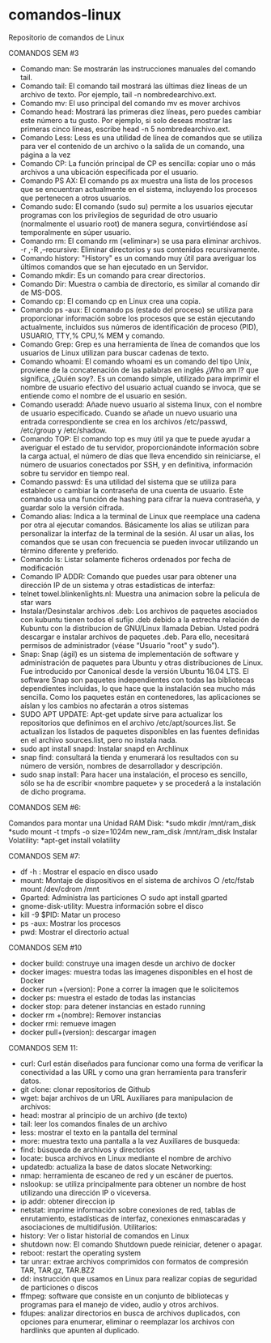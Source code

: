 # comandos-linux
Repositorio de comandos de Linux

COMANDOS SEM #3

* Comando man: Se mostrarán las instrucciones manuales del comando tail.
* Comando tail: El comando tail mostrará las últimas diez líneas de un archivo de texto. Por ejemplo, tail -n nombredearchivo.ext.
* Comando mv: El uso principal del comando mv es mover archivos
* Comando head: Mostrará las primeras diez líneas, pero puedes cambiar este número a tu gusto. Por ejemplo, si solo deseas mostrar las primeras cinco líneas, escribe   head -n 5 nombredearchivo.ext.
* Comando Less: Less es una utilidad de línea de comandos que se utiliza para ver el contenido de un archivo o la salida de un comando, una página a la vez
* Comando CP: La función principal de CP es sencilla: copiar uno o más archivos a una ubicación especificada por el usuario.
* Comando PS AX: El comando ps ax muestra una lista de los procesos que se encuentran actualmente en el sistema, incluyendo los procesos que pertenecen a otros usuarios.
* Comando sudo: El comando (sudo su) permite a los usuarios ejecutar programas con los privilegios de seguridad de otro usuario (normalmente el usuario root) de manera segura, convirtiéndose así temporalmente en súper usuario.
* Comando rm: El comando rm («eliminar») se usa para eliminar archivos. -r ,-R ,–recursive: Eliminar directorios y sus contenidos recursivamente.
* Comando history: "History" es un comando muy útil para averiguar los últimos comandos que se han ejecutado en un Servidor. 
* Comando mkdir: Es un comando para crear directorios.
* Comando Dir: Muestra o cambia de directorio, es similar al comando dir de MS-DOS.
* Comando cp: El comando cp en Linux crea una copia.
* Comando ps -aux: El comando ps (estado del proceso) se utiliza para proporcionar información sobre los procesos que se están ejecutando actualmente, incluidos sus números de identificación de proceso (PID), USUARIO, TTY,% CPU,% MEM y comando.
* Comando Grep: Grep es una herramienta de línea de comandos que los usuarios de Linux utilizan para buscar cadenas de texto.
* Comando whoami: El comando whoami es un comando del tipo Unix, proviene de la concatenación de las palabras en inglés ¿Who am I? que significa, ¿Quién soy?. Es un comando simple, utilizado para imprimir el nombre de usuario efectivo del usuario actual cuando se invoca, que se entiende como el nombre de el usuario en sesión.
* Comando useradd: Añade nuevo usuario al sistema linux, con el nombre de usuario especificado. Cuando se añade un nuevo usuario una entrada correspondiente se crea en los archivos /etc/passwd, /etc/group y /etc/shadow.
* Comando TOP: El comando top es muy útil ya que te puede ayudar a averiguar el estado de tu servidor, proporcionándote información sobre la carga actual, el número de días que lleva encendido sin reiniciarse, el número de usuarios conectados por SSH, y en definitiva, información sobre tu servidor en tiempo real.
* Comando passwd: Es una utilidad del sistema que se utiliza para establecer o cambiar la contraseña de una cuenta de usuario. Este comando usa una función de hashing para cifrar la nueva contraseña, y guardar solo la versión cifrada.
* Comando alias: Indica a la terminal de Linux que reemplace una cadena por otra al ejecutar comandos. Básicamente los alias se utilizan para personalizar la interfaz de la terminal de la sesión. Al usar un alias, los comandos que se usan con frecuencia se pueden invocar utilizando un término diferente y preferido.
* Comando ls: Listar solamente ficheros ordenados por fecha de modificación
* Comando IP ADDR: Comando que puedes usar para obtener una dirección IP de un sistema y otras estadísticas de interfaz:
* telnet towel.blinkenlights.nl: Muestra una animacion sobre la pelicula de star wars 
* Instalar/Desinstalar archivos .deb: Los archivos de paquetes asociados con kubuntu tienen todos el sufijo .deb debido a la estrecha relación de Kubuntu con la distribucíon de GNU/Linux llamada Debian. Usted podrá descargar e instalar archivos de paquetes .deb. Para ello, necesitará permisos de administrador (véase “Usuario "root" y sudo”).
* Snap: Snap (ágil) es un sistema de implementación de software y administración de paquetes para Ubuntu y otras distribuciones de Linux. Fue introducido por Canonical desde la versión Ubuntu 16.04 LTS.
El software Snap son paquetes independientes con todas las bibliotecas dependientes incluidas, lo que hace que la instalación sea mucho más sencilla. Como los paquetes están en contenedores, las aplicaciones se aíslan y los cambios no afectarán a otros sistemas
* SUDO APT UPDATE: Apt-get update sirve para actualizar los repositorios que definimos en el archivo /etc/apt/sources.list. Se actualizan los listados de paquetes disponibles en las fuentes definidas en el archivo sources.list, pero no instala nada.
* sudo apt install snapd: Instalar snapd en Archlinux
* snap find: consultará la tienda y enumerará los resultados con su número de versión, nombres de desarrollador y descripción.
* sudo snap install: Para hacer una instalación, el proceso es sencillo, sólo se ha de escribir «nombre paquete» y se procederá a la instalación de dicho programa.

COMANDOS SEM #6:

Comandos para montar una Unidad RAM Disk:
*sudo mkdir /mnt/ram_disk
*sudo mount -t tmpfs -o size=1024m new_ram_disk /mnt/ram_disk
Instalar Volatility:
*apt-get install volatility

COMANDOS SEM #7:
* df -h : Mostrar el espacio en disco usado
* mount: Montaje de dispositivos en el sistema de archivos
  ○ /etc/fstab mount /dev/cdrom /mnt
* Gparted: Administra las particiones
  ○ sudo apt install gparted
* gnome-disk-utility: Muestra información sobre el disco
* kill -9 $PID: Matar un proceso
* ps -aux: Mostrar los procesos
* pwd: Mostrar el directorio actual

COMANDOS SEM #10
* docker build: construye una imagen desde un archivo de docker
* docker images: muestra todas las imagenes disponibles en el host de Docker
* docker run +(version): Pone a correr la imagen que le solicitemos
* docker ps: muestra el estado de todas las instancias
* docker stop: para detener instancias en estado running
* docker rm +(nombre): Remover instancias
* docker rmi: remueve imagen
* docker pull+(version): descargar imagen

COMANDOS SEM 11:
* curl:  Curl están diseñados para funcionar como una forma de verificar la conectividad a las URL y como una gran herramienta para transferir datos.
* git clone: clonar repositorios de Github
* wget: bajar archivos de un URL
Auxiliares para manipulacion de archivos:
* head: mostrar al principio de un archivo (de texto)
* tail: leer los comandos finales de un archivo
* less: mostrar el texto en la pantalla del terminal
* more: muestra texto una pantalla a la vez
Auxiliares de busqueda:
* find: búsqueda de archivos y directorios
* locate: busca archivos en Linux mediante el nombre de archivo
* updatedb: actualiza la base de datos slocate
Networking:
* nmap: herramienta de escaneo de red y un escáner de puertos.
* nslookup: se utiliza principalmente para obtener un nombre de host utilizando una dirección IP o viceversa.
* ip addr: obtener direccion ip
* netstat: imprime información sobre conexiones de red, tablas de enrutamiento, estadísticas de interfaz, conexiones enmascaradas y asociaciones de multidifusión.
Utilitarios:
* history: Ver o listar historial de comandos en Linux
* shutdown now: El comando Shutdown puede reiniciar, detener o apagar.
* reboot: restart the operating system
* tar unrar: extrae archivos comprimidos con formatos de compresión TAR, TAR.gz, TAR.BZ2
* dd: instrucción que usamos en Linux para realizar copias de seguridad de particiones o discos
* ffmpeg: software que consiste en un conjunto de bibliotecas y programas para el manejo de video, audio y otros archivos.
* fdupes: analizar directorios en busca de archivos duplicados, con opciones para enumerar, eliminar o reemplazar los archivos con hardlinks que apunten al duplicado.


